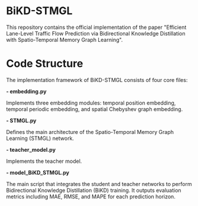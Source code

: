 # BiKD-STMGL
This repository contains the official implementation of the paper "Efficient Lane-Level Traffic Flow Prediction via Bidirectional Knowledge Distillation with Spatio-Temporal Memory Graph Learning".
# Code Structure
The implementation framework of BiKD-STMGL consists of four core files:

**- embedding.py**
  
Implements three embedding modules: temporal position embedding, temporal periodic embedding, and spatial Chebyshev graph embedding.

**- STMGL.py**
  
Defines the main architecture of the Spatio-Temporal Memory Graph Learning (STMGL) network.

**- teacher_model.py**
  
Implements the teacher model.

**- model_BiKD_STMGL.py**
  
The main script that integrates the student and teacher networks to perform Bidirectional Knowledge Distillation (BiKD) training.
It outputs evaluation metrics including MAE, RMSE, and MAPE for each prediction horizon.
